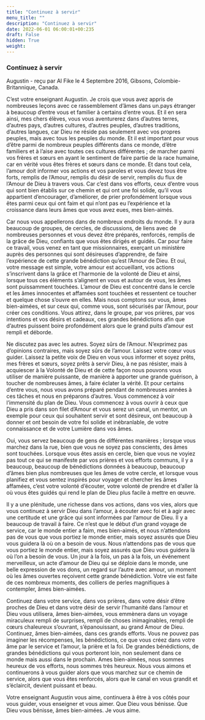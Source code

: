 ```yaml
---
title: "Continuez à servir"
menu_title: ""
description: "Continuez à servir"
date: 2022-06-01 06:00:01+00:235
draft: False
hidden: True
weight:
---
```

### Continuez à servir

Augustin - reçu par Al Fike le 4 Septembre 2016, Gibsons, Colombie-Britannique, Canada.

C’est votre enseignant Augustin. Je crois que vous avez appris de nombreuses leçons avec ce rassemblement d’âmes dans un.pays étranger à beaucoup d’entre vous et familier à certains d’entre vous. Et il en sera ainsi, mes chers élèves, vous vous aventurerez dans d’autres terres, d’autres pays, d’autres cultures, d’autres peuples, d’autres traditions, d’autres langues, car Dieu ne réside pas seulement avec vos propres peuples, mais avec tous les peuples du monde. Et il est important pour vous d’être parmi de nombreux peuples différents dans ce monde, d’être familiers et à l’aise avec toutes ces cultures différentes ; de marcher parmi vos frères et sœurs en ayant le sentiment de faire partie de la race humaine, car en vérité vous êtes frères et sœurs dans ce monde. Et dans tout cela, l’amour doit informer vos actions et vos paroles et vous devez tous être forts, remplis de l’Amour, remplis du désir de servir, remplis du flux de l’Amour de Dieu à travers vous. Car c’est dans vos efforts, ceux d’entre vous qui sont bien établis sur ce chemin et qui ont une foi solide, qu’il vous appartient d’encourager, d’améliorer, de prier profondément lorsque vous êtes parmi ceux qui ont faim et qui n’ont pas eu l’expérience et la croissance dans leurs âmes que vous avez eues, mes bien-aimés.

Car nous vous appellerons dans de nombreux endroits du monde. Il y aura beaucoup de groupes, de cercles, de discussions, de liens avec de nombreuses personnes et vous devez être préparés, renforcés, remplis de la grâce de Dieu, confiants que vous êtes dirigés et guidés. Car pour faire ce travail, vous venez en tant que missionnaires, exerçant un ministère auprès des personnes qui sont désireuses d’apprendre, de faire l’expérience de cette grande bénédiction qu’est l’Amour de Dieu. Et oui, votre message est simple, votre amour est accueillant, vos actions s’inscrivent dans la grâce et l’harmonie de la volonté de Dieu et ainsi, lorsque tous ces éléments s’alignent en vous et autour de vous, les âmes sont puissamment touchées. L’amour de Dieu est concentré dans le cercle et les âmes innocentes et affamées sont touchées et ressentent ce toucher et quelque chose s’ouvre en elles. Mais nous comptons sur vous, âmes bien-aimées, et sur ceux qui, comme vous, sont sécurisés par l’Amour, pour créer ces conditions. Vous attirez, dans le groupe, par vos prières, par vos intentions et vos désirs et cadeaux, ces grandes bénédictions afin que d’autres puissent boire profondément alors que le grand puits d’amour est rempli et déborde.

Ne discutez pas avec les autres. Soyez sûrs de l’Amour. N’exprimez pas d’opinions contraires, mais soyez sûrs de l’amour. Laissez votre cœur vous guider. Laissez la petite voix de Dieu en vous vous informer et soyez prêts, mes frères et sœurs, soyez prêts à servir Dieu, à ne pas résister, mais à acquiescer à la Volonté de Dieu et de cette façon nous pouvons vous utiliser de manière puissante, de manière à apporter une grande guérison, à toucher de nombreuses âmes, à faire éclater la vérité. Et pour certains d’entre vous, nous vous avons préparé pendant de nombreuses années à ces tâches et nous en préparons d’autres.
Vous commencez à voir l’immensité du plan de Dieu. Vous commencez à vous ouvrir à ceux que Dieu a pris dans son filet d’Amour et vous serez un canal, un mentor, un exemple pour ceux qui souhaitent servir et sont désireux, ont beaucoup à donner et ont besoin de votre foi solide et inébranlable, de votre connaissance et de votre Lumière dans vos âmes.

Oui, vous servez beaucoup de gens de différentes manières ; lorsque vous marchez dans la rue, bien que vous ne soyez pas conscients, des âmes sont touchées. Lorsque vous êtes assis en cercle, bien que vous ne voyiez pas tout ce qui se manifeste par vos prières et vos efforts communs, il y a beaucoup, beaucoup de bénédictions données à beaucoup, beaucoup d’âmes bien plus nombreuses que les âmes de votre cercle, et lorsque vous planifiez et vous sentez inspirés pour voyager et chercher les âmes affamées, c’est votre volonté d’écouter, votre volonté de prendre et d’aller là où vous êtes guidés qui rend le plan de Dieu plus facile à mettre en œuvre.

Il y a une plénitude, une richesse dans vos actions, dans vos vies, alors que vous continuez à servir Dieu dans l’amour, à écouter avec foi et à agir avec une certitude et une grâce qui sont informées par l’amour de Dieu. Il y a beaucoup de travail à faire. Ce n’est que le début d’un grand voyage de service, car le monde entier a faim, mes bien-aimés, et nous n’attendons pas de vous que vous portiez le monde entier, mais soyez assurés que Dieu vous guidera là où on a besoin de vous. Nous n’attendons pas de vous que vous portiez le monde entier, mais soyez assurés que Dieu vous guidera là où l’on a besoin de vous. Un jour à la fois, un pas à la fois, un événement merveilleux, un acte d’amour de Dieu qui se déploie dans le monde, une belle expression de vos dons, un regard sur l’autre avec amour, un moment où les âmes ouvertes reçoivent cette grande bénédiction. Votre vie est faite de ces nombreux moments, des colliers de perles magnifiques à contempler, âmes bien-aimées.

Continuez dans votre service, dans vos prières, dans votre désir d’être proches de Dieu et dans votre désir de servir l’humanité dans l’amour et Dieu vous utilisera, âmes bien-aimées, vous emmènera dans un voyage miraculeux rempli de surprises, rempli de choses inimaginables, rempli de cœurs chaleureux s’ouvrant, s’épanouissant, au grand Amour de Dieu. Continuez, âmes bien-aimées, dans ces grands efforts. Vous ne pouvez pas imaginer les récompenses, les bénédictions, ce que vous créez dans votre âme par le service et l’amour, la prière et la foi. De grandes bénédictions, de grandes bénédictions qui vous porteront loin, non seulement dans ce monde mais aussi dans le prochain. Ames bien-aimées, nous sommes heureux de vos efforts, nous sommes très heureux. Nous vous aimons et continuerons à vous guider alors que vous marchez sur ce chemin de service, alors que vous êtes renforcés, alors que le canal en vous grandit et s’éclaircit, devient puissant et beau.

Votre enseignant Augustin vous aime, continuera à être à vos côtés pour vous guider, vous enseigner et vous aimer. Que Dieu vous bénisse. Que Dieu vous bénisse, âmes bien-aimées. Je vous aime.
